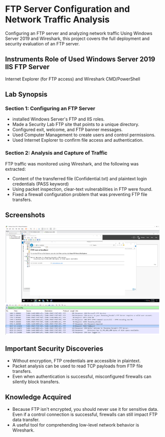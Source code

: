 # FTP Server Configuration and Network Traffic Analysis

Configuring an FTP server and analyzing network traffic
Using Windows Server 2019 and Wireshark, this project covers the full deployment and security evaluation of an FTP server.

## Instruments Role of Used Windows Server 2019 IIS FTP Server
Internet Explorer (for FTP access) and Wireshark CMD/PowerShell

## Lab Synopsis
### Section 1: Configuring an FTP Server
- installed Windows Server's FTP and IIS roles.
- Made a Security Lab FTP site that points to a unique directory.
- Configured exit, welcome, and FTP banner messages.
- Used Computer Management to create users and control permissions.
- Used Internet Explorer to confirm file access and authentication.

### Section 2: Analysis and Capture of Traffic
FTP traffic was monitored using Wireshark, and the following was extracted:
- Content of the transferred file (Confidential.txt) and plaintext login credentials (PASS keyword)
- Using packet inspection, clear-text vulnerabilities in FTP were found.
- Fixed a firewall configuration problem that was preventing FTP file transfers.

## Screenshots
![](screenshots/Part_1.png)
![](screenshots/Part_2.png)

## Important Security Discoveries
- Without encryption, FTP credentials are accessible in plaintext.
- Packet analysis can be used to read TCP payloads from FTP file transfers.
- Even when authentication is successful, misconfigured firewalls can silently block transfers.

## Knowledge Acquired
- Because FTP isn't encrypted, you should never use it for sensitive data. Even if a control connection is successful, firewalls can still impact FTP data transfer.
- A useful tool for comprehending low-level network behavior is Wireshark.
